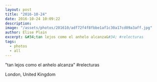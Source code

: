 ```yaml
---
layout: post
title: "2016-10-24"
date: 2016-10-24 10:09:22
description: 
image: "/assets/photos/201610/adf72f4f8fbbe1af1c30a17cd09a3aff.jpg"
author: Elise Plain
excerpt: &#34;tan lejos como el anhelo alcanza&#34; #relecturas
tags: 
  - photos
  - all
---
```


&#34;tan lejos como el anhelo alcanza&#34; #relecturas
<p></p>
London, United Kingdom